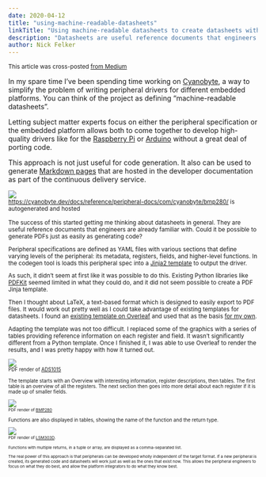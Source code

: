 ```yaml
---
date: 2020-04-12
title: "using-machine-readable-datasheets"
linkTitle: "Using machine-readable datasheets to create datasheets with Cyanobyte and LaTeX"
description: "Datasheets are useful reference documents that engineers are already familiar with. Could it be possible to generate PDFs just as easily as generating code?"
author: Nick Felker
---
```


<small>This article was cross-posted [from Medium](https://medium.com/@fleker/using-machine-readable-datasheets-to-create-datasheets-with-cyanobyte-and-latex-cf57a0e953e7)</small>

In my spare time I’ve been spending time working on [Cyanobyte](https://github.com/google/cyanobyte), a way to simplify the problem of writing peripheral drivers for different embedded platforms. You can think of the project as defining “machine-readable datasheets”.

Letting subject matter experts focus on either the peripheral specification or the embedded platform allows both to come together to develop high-quality drivers like for the [Raspberry Pi](https://github.com/google/cyanobyte/blob/a5701ce6048f69b1e3bb02a916e9991eee6e45eb/test/sampleData/raspberrypi/BMP280.py) or [Arduino](https://github.com/google/cyanobyte/blob/a5701ce6048f69b1e3bb02a916e9991eee6e45eb/test/sampleData/arduino/BMP280.cpp) without a great deal of porting code.

This approach is not just useful for code generation. It also can be used to generate [Markdown pages](https://cyanobyte.dev/docs/reference/peripheral-docs/com/cyanobyte/bmp280/) that are hosted in the developer documentation as part of the continuous delivery service.

<img src="https://miro.medium.com/max/700/1*NwWVOyKB5-YxH0DGWz6y_Q.png" /><br>
<small>https://cyanobyte.dev/docs/reference/peripheral-docs/com/cyanobyte/bmp280/ is autogenerated and hosted</a>

The success of this started getting me thinking about datasheets in general. They are useful reference documents that engineers are already familiar with. Could it be possible to generate PDFs just as easily as generating code?

Peripheral specifications are defined as YAML files with various sections that define varying levels of the peripheral: its metadata, registers, fields, and higher-level functions. In the codegen tool is loads this peripheral spec into a [Jinja2 template](https://github.com/google/cyanobyte/blob/a5701ce6048f69b1e3bb02a916e9991eee6e45eb/templates/raspberrypi.py) to output the driver.

As such, it didn’t seem at first like it was possible to do this. Existing Python libraries like [PDFKit](https://pypi.org/project/pdfkit/) seemed limited in what they could do, and it did not seem possible to create a PDF Jinja template.

Then I thought about LaTeX, a text-based format which is designed to easily export to PDF files. It would work out pretty well as I could take advantage of existing templates for datasheets. I found an [existing template on Overleaf](https://www.overleaf.com/latex/templates/electronics-datasheet-example/bppvsmthbpwg) and used that as the basis [for my own](https://github.com/google/cyanobyte/blob/a5701ce6048f69b1e3bb02a916e9991eee6e45eb/templates/datasheet.tex).

Adapting the template was not too difficult. I replaced some of the graphics with a series of tables providing reference information on each register and field. It wasn’t significantly different from a Python template.
Once I finished it, I was able to use Overleaf to render the results, and I was pretty happy with how it turned out.

<img src="https://miro.medium.com/max/627/1*HjETag6uTwBnZkyFk5XfXA.png" /><br>
<small>PDF render of [ADS1015](https://raw.githubusercontent.com/google/cyanobyte/a5701ce6048f69b1e3bb02a916e9991eee6e45eb/test/sampleData/datasheet/ADS1015.tex)</a>

The template starts with an Overview with interesting information, register descriptions, then tables. The first table is an overview of all the registers. The next section then goes into more detail about each register if it is made up of smaller fields.

<img src="https://miro.medium.com/max/629/1*Dhw1Gxj6ltzzm3K4oieqWQ.png" /><br>
<small>PDF render of [BMP280](https://raw.githubusercontent.com/google/cyanobyte/a5701ce6048f69b1e3bb02a916e9991eee6e45eb/test/sampleData/datasheet/BMP280.tex)</small>

Functions are also displayed in tables, showing the name of the function and the return type.

<img src="https://miro.medium.com/max/617/1*-ZQ1i8IjPPiYyZOS44o-lA.png" /><br>
<small>PDF render of [LSM303D](https://raw.githubusercontent.com/google/cyanobyte/a5701ce6048f69b1e3bb02a916e9991eee6e45eb/test/sampleData/datasheet/LSM303D.tex)</a>.

Functions with multiple returns, in a tuple or array, are displayed as a comma-separated list.

The real power of this approach is that peripherals can be developed wholly independent of the target format. If a new peripheral is created, its generated code and datasheets will work just as well as the ones that exist now. This allows the peripheral engineers to focus on what they do best, and allow the platform integrators to do what they know best.